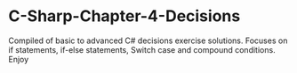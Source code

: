 # C-Sharp-Chapter-4-Decisions
Compiled of basic to advanced C# decisions exercise solutions. Focuses on if statements, if-else statements, Switch case and compound conditions. Enjoy
